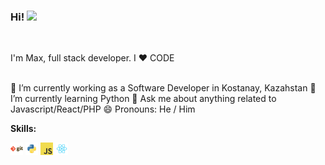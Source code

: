 ### Hi! <img src="https://media.giphy.com/media/hvRJCLFzcasrR4ia7z/giphy.gif" width="25px">

<br />

I'm Max, full stack developer. I ❤️ CODE 

<br />
🔭 I’m currently working as a Software Developer in Kostanay, Kazahstan
🌱 I’m currently learning Python
💬 Ask me about anything related to Javascript/React/PHP
😄 Pronouns: He / Him
  
**Skills:**  

<code><img height="20" src="https://raw.githubusercontent.com/github/explore/80688e429a7d4ef2fca1e82350fe8e3517d3494d/topics/git/git.png"></code>
<code><img height="20" src="https://raw.githubusercontent.com/github/explore/80688e429a7d4ef2fca1e82350fe8e3517d3494d/topics/python/python.png"></code>
<code><img height="20" src="https://raw.githubusercontent.com/github/explore/80688e429a7d4ef2fca1e82350fe8e3517d3494d/topics/javascript/javascript.png"></code>
<code><img height="20" src="https://raw.githubusercontent.com/github/explore/80688e429a7d4ef2fca1e82350fe8e3517d3494d/topics/react/react.png"></code>
